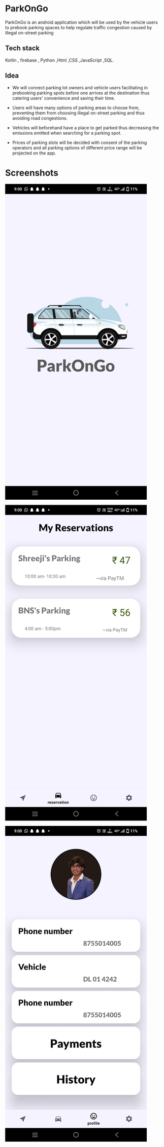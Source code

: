 
# ParkOnGo

 ParkOnGo is an android application which will be used by the vehicle users to prebook parking spaces to help regulate traffic congestion caused by illegal on-street parking
## Tech stack 
Kotlin , firebase , Python ,Html ,CSS ,JavaScript ,SQL.

## Idea
- We will connect parking lot owners and vehicle users facilitating in prebooking parking spots before one arrives at the destination thus catering users' convenience and saving their time.​
- Users will have many options of parking areas to choose from, preventing them from choosing illegal on-street parking and thus avoiding road congestions.​

- Vehicles will beforehand have a place to get parked thus decreasing the emissions emitted when searching for a parking spot.​

- Prices of parking slots will be decided with consent of the parking operators and all parking options of different price range will be projected on the app.​






# Screenshots


![Login](https://github.com/VishwasDubey150/ParkOnGo/blob/main/WhatsApp%20Image%202023-10-04%20at%2021.01.03_b471cce4.jpg)


![entry](https://github.com/VishwasDubey150/ParkOnGo/blob/main/WhatsApp%20Image%202023-10-04%20at%2021.01.04_10c106e1.jpg)

![kd](https://github.com/VishwasDubey150/ParkOnGo/blob/main/WhatsApp%20Image%202023-10-04%20at%2021.01.04_68dec021.jpg)
